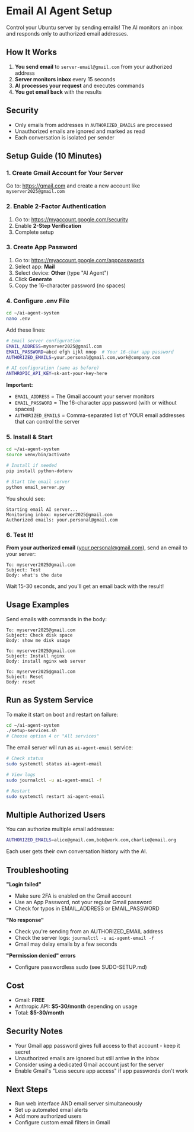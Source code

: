 # Email AI Agent Setup

Control your Ubuntu server by sending emails! The AI monitors an inbox and responds only to authorized email addresses.

## How It Works

1. **You send email** to `server-email@gmail.com` from your authorized address
2. **Server monitors inbox** every 15 seconds
3. **AI processes your request** and executes commands
4. **You get email back** with the results

## Security

- Only emails from addresses in `AUTHORIZED_EMAILS` are processed
- Unauthorized emails are ignored and marked as read
- Each conversation is isolated per sender

## Setup Guide (10 Minutes)

### 1. Create Gmail Account for Your Server

Go to: https://gmail.com and create a new account like `myserver2025@gmail.com`

### 2. Enable 2-Factor Authentication

1. Go to: https://myaccount.google.com/security
2. Enable **2-Step Verification**
3. Complete setup

### 3. Create App Password

1. Go to: https://myaccount.google.com/apppasswords
2. Select app: **Mail**
3. Select device: **Other** (type "AI Agent")
4. Click **Generate**
5. Copy the 16-character password (no spaces)

### 4. Configure .env File

```bash
cd ~/ai-agent-system
nano .env
```

Add these lines:

```bash
# Email server configuration
EMAIL_ADDRESS=myserver2025@gmail.com
EMAIL_PASSWORD=abcd efgh ijkl mnop  # Your 16-char app password
AUTHORIZED_EMAILS=your.personal@gmail.com,work@company.com

# AI configuration (same as before)
ANTHROPIC_API_KEY=sk-ant-your-key-here
```

**Important:**
- `EMAIL_ADDRESS` = The Gmail account your server monitors
- `EMAIL_PASSWORD` = The 16-character app password (with or without spaces)
- `AUTHORIZED_EMAILS` = Comma-separated list of YOUR email addresses that can control the server

### 5. Install & Start

```bash
cd ~/ai-agent-system
source venv/bin/activate

# Install if needed
pip install python-dotenv

# Start the email server
python email_server.py
```

You should see:
```
Starting email AI server...
Monitoring inbox: myserver2025@gmail.com
Authorized emails: your.personal@gmail.com
```

### 6. Test It!

**From your authorized email** (your.personal@gmail.com), send an email to your server:

```
To: myserver2025@gmail.com
Subject: Test
Body: what's the date
```

Wait 15-30 seconds, and you'll get an email back with the result!

## Usage Examples

Send emails with commands in the body:

```
To: myserver2025@gmail.com
Subject: Check disk space
Body: show me disk usage
```

```
To: myserver2025@gmail.com
Subject: Install nginx
Body: install nginx web server
```

```
To: myserver2025@gmail.com
Subject: Reset
Body: reset
```

## Run as System Service

To make it start on boot and restart on failure:

```bash
cd ~/ai-agent-system
./setup-services.sh
# Choose option 4 or "All services"
```

The email server will run as `ai-agent-email` service:

```bash
# Check status
sudo systemctl status ai-agent-email

# View logs
sudo journalctl -u ai-agent-email -f

# Restart
sudo systemctl restart ai-agent-email
```

## Multiple Authorized Users

You can authorize multiple email addresses:

```bash
AUTHORIZED_EMAILS=alice@gmail.com,bob@work.com,charlie@email.org
```

Each user gets their own conversation history with the AI.

## Troubleshooting

**"Login failed"**
- Make sure 2FA is enabled on the Gmail account
- Use an App Password, not your regular Gmail password
- Check for typos in EMAIL_ADDRESS or EMAIL_PASSWORD

**"No response"**
- Check you're sending from an AUTHORIZED_EMAIL address
- Check the server logs: `journalctl -u ai-agent-email -f`
- Gmail may delay emails by a few seconds

**"Permission denied" errors**
- Configure passwordless sudo (see SUDO-SETUP.md)

## Cost

- Gmail: **FREE**
- Anthropic API: **$5-30/month** depending on usage
- Total: **$5-30/month**

## Security Notes

- Your Gmail app password gives full access to that account - keep it secret
- Unauthorized emails are ignored but still arrive in the inbox
- Consider using a dedicated Gmail account just for the server
- Enable Gmail's "Less secure app access" if app passwords don't work

## Next Steps

- Run web interface AND email server simultaneously
- Set up automated email alerts
- Add more authorized users
- Configure custom email filters in Gmail
